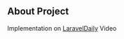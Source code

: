 ## About Project

Implementation on [LaravelDaily](https://www.youtube.com/watch?v=XVxyY_owL_M&ab_channel=LaravelDaily) Video

